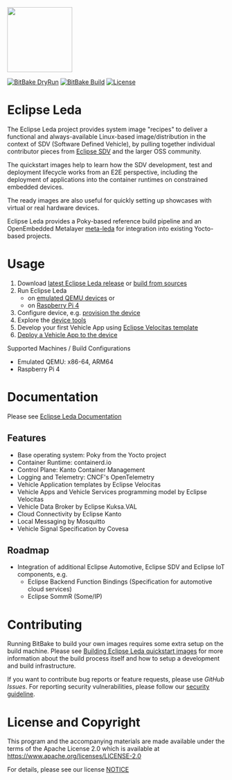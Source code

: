 <img src="https://eclipse-leda.github.io/leda/assets/eclipse-leda.png" height="150">

[![BitBake DryRun](https://github.com/eclipse-leda/leda-distro/actions/workflows/dryrun.yml/badge.svg)](https://github.com/eclipse-leda/leda-distro/actions/workflows/dryrun.yml)
[![BitBake Build](https://github.com/eclipse-leda/leda-distro/actions/workflows/build.yml/badge.svg)](https://github.com/eclipse-leda/leda-distro/actions/workflows/build.yml)
[![License](https://img.shields.io/badge/License-Apache%202.0-blue.svg)](https://opensource.org/licenses/Apache-2.0)

# Eclipse Leda

The Eclipse Leda project provides system image "recipes" to deliver a functional and always-available Linux-based image/distribution in the context of SDV (Software Defined Vehicle), by pulling together individual contributor pieces from [Eclipse SDV](https://sdv.eclipse.org/) and the larger OSS community.

The quickstart images help to learn how the SDV development, test and deployment lifecycle works from an E2E perspective, including the deployment of applications into the container runtimes on constrained embedded devices.

The ready images are also useful for quickly setting up showcases with virtual or real hardware devices.

Eclipse Leda provides a Poky-based reference build pipeline and an OpenEmbedded Metalayer [meta-leda](https://github.com/eclipse-leda/meta-leda) for integration into existing Yocto-based projects.

# Usage

1. Download [latest Eclipse Leda release](https://eclipse-leda.github.io/leda/docs/general-usage/download-releases/)
   or [build from sources](https://eclipse-leda.github.io/leda/docs/build/)
2. Run Eclipse Leda
   - on [emulated QEMU devices](https://eclipse-leda.github.io/leda/docs/general-usage/running-qemu/) or
   - on [Raspberry Pi 4](https://eclipse-leda.github.io/leda/docs/general-usage/raspberry-pi/)
3. Configure device, e.g. [provision the device](https://eclipse-leda.github.io/leda/docs/device-provisioning/)
4. Explore the [device tools](https://eclipse-leda.github.io/leda/docs/build/misc/tools/)
5. Develop your first Vehicle App using [Eclipse Velocitas template](https://github.com/eclipse-velocitas/vehicle-app-python-template)
6. [Deploy a Vehicle App to the device](https://eclipse-leda.github.io/leda/docs/app-deployment/)

Supported Machines / Build Configurations
- Emulated QEMU: x86-64, ARM64
- Raspberry Pi 4

# Documentation

Please see [Eclipse Leda Documentation](https://eclipse-leda.github.io/leda/)

## Features

- Base operating system: Poky from the Yocto project
- Container Runtime: containerd.io
- Control Plane: Kanto Container Management
- Logging and Telemetry: CNCF's OpenTelemetry
- Vehicle Application templates by Eclipse Velocitas
- Vehicle Apps and Vehicle Services programming model by Eclipse Velocitas
- Vehicle Data Broker by Eclipse Kuksa.VAL
- Cloud Connectivity by Eclipse Kanto
- Local Messaging by Mosquitto
- Vehicle Signal Specification by Covesa

## Roadmap

- Integration of additional Eclipse Automotive, Eclipse SDV and Eclipse IoT components, e.g.
  - Eclipse Backend Function Bindings (Specification for automotive cloud services)
  - Eclipse SommR (Some/IP)

# Contributing

Running BitBake to build your own images requires some extra setup on the build machine. Please see [Building Eclipse Leda quickstart images](https://eclipse-leda.github.io/leda/docs/build/) for more information about the build process itself and how to setup a development and build infrastructure.

If you want to contribute bug reports or feature requests, please use *GitHub Issues*.
For reporting security vulnerabilities, please follow our [security guideline](https://eclipse-leda.github.io/leda/docs/project-info/security/).

# License and Copyright

This program and the accompanying materials are made available under the
terms of the Apache License 2.0 which is available at
https://www.apache.org/licenses/LICENSE-2.0

For details, please see our license [NOTICE](NOTICE.md)

